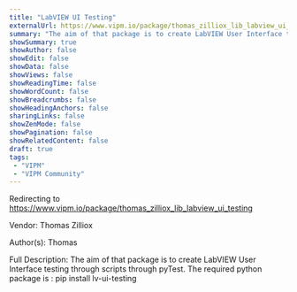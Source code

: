 ```yaml
---
title: "LabVIEW UI Testing"
externalUrl: https://www.vipm.io/package/thomas_zilliox_lib_labview_ui_testing
summary: "The aim of that package is to create LabVIEW User Interface testing through scripts through pyTest."
showSummary: true
showAuthor: false
showEdit: false
showData: false
showViews: false
showReadingTime: false
showWordCount: false
showBreadcrumbs: false
showHeadingAnchors: false
sharingLinks: false
showZenMode: false
showPagination: false
showRelatedContent: false
draft: true
tags:
 - "VIPM"
 - "VIPM Community"
---
```


Redirecting to https://www.vipm.io/package/thomas_zilliox_lib_labview_ui_testing

Vendor: Thomas Zilliox

Author(s): Thomas
 
Full Description:
The aim of that package is to create LabVIEW User Interface testing through scripts through pyTest.
The required python package is : pip install lv-ui-testing